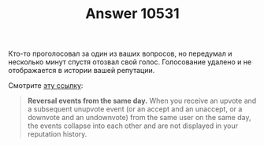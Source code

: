 ﻿---
title: "Answer 10531"
se.owner.user_id: 223536
se.owner.display_name: "Glorfindel"
se.owner.link: "https://ru.meta.stackoverflow.com/users/223536/glorfindel"
se.answer_id: 10531
se.question_id: 10530
se.post_type: answer
se.score: 4
se.is_accepted: False
---
<p>Кто-то проголосовал за один из ваших вопросов, но передумал и несколько минут спустя отозвал свой голос. Голосование удалено и не отображается в истории вашей репутации.</p>
<p>Смотрите <a href="https://meta.stackexchange.com/a/139615/295232">эту ссылку</a>:</p>
<blockquote>
<p><strong>Reversal events from the same day.</strong> When you receive an upvote and a subsequent unupvote event (or an accept and an unaccept, or a downvote and an undownvote) from the same user on the same day, the events collapse into each other and are not displayed in your reputation history.</p>
</blockquote>
